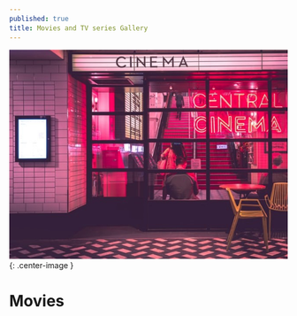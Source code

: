 ```yaml
---
published: true
title: Movies and TV series Gallery
---
```

![](/assets/images/movie_icon1.jpg?raw=true){: .center-image }
# Movies